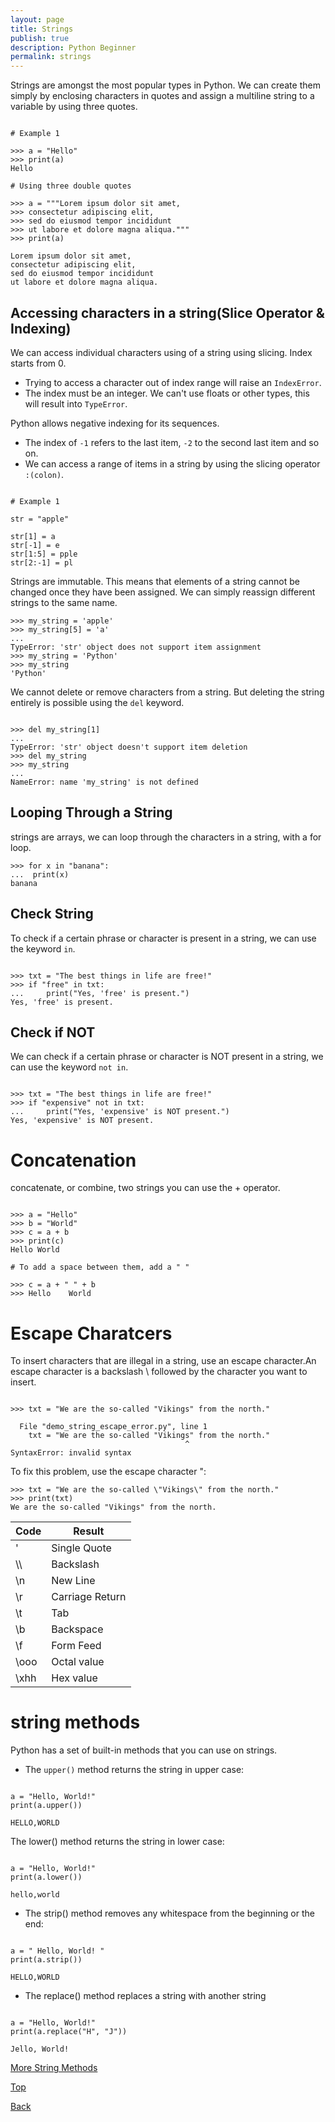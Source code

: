 ```yaml
---
layout: page
title: Strings
publish: true
description: Python Beginner
permalink: strings
---
```


Strings are amongst the most popular types in Python. We can create them simply by enclosing characters in quotes and
assign a multiline string to a variable by using three quotes.

```python3

# Example 1

>>> a = "Hello"
>>> print(a)
Hello

# Using three double quotes

>>> a = """Lorem ipsum dolor sit amet,
>>> consectetur adipiscing elit,
>>> sed do eiusmod tempor incididunt
>>> ut labore et dolore magna aliqua."""
>>> print(a)

Lorem ipsum dolor sit amet,
consectetur adipiscing elit,
sed do eiusmod tempor incididunt
ut labore et dolore magna aliqua.

```

## Accessing characters in a string(Slice Operator & Indexing)

We can access individual characters using of a string using slicing. Index starts from 0.

- Trying to access a character out of index range will raise an `IndexError`.
- The index must be an integer. We can't use floats or other types, this will result into `TypeError`.

Python allows negative indexing for its sequences.

- The index of `-1` refers to the last item, `-2` to the second last item and so on.
- We can access a range of items in a string by using the slicing operator `:(colon)`.

```python3

# Example 1

str = "apple"

str[1] = a
str[-1] = e
str[1:5] = pple
str[2:-1] = pl

```

Strings are immutable. This means that elements of a string cannot be changed once they have been assigned. We can simply reassign different strings to the same name.

```python3
>>> my_string = 'apple'
>>> my_string[5] = 'a'
...
TypeError: 'str' object does not support item assignment
>>> my_string = 'Python'
>>> my_string
'Python'
```

We cannot delete or remove characters from a string. But deleting the string entirely is possible using the `del` keyword.

```python3

>>> del my_string[1]
...
TypeError: 'str' object doesn't support item deletion
>>> del my_string
>>> my_string
...
NameError: name 'my_string' is not defined
```

## Looping Through a String

strings are arrays, we can loop through the characters in a string, with a for loop.

```python3
>>> for x in "banana":
...  print(x)
banana
```

## Check String

To check if a certain phrase or character is present in a string, we can use the keyword `in`.

```python3

>>> txt = "The best things in life are free!"
>>> if "free" in txt:
...     print("Yes, 'free' is present.")
Yes, 'free' is present.

```

## Check if NOT

We can check if a certain phrase or character is NOT present in a string, we can use the keyword `not in`.

```python3

>>> txt = "The best things in life are free!"
>>> if "expensive" not in txt:
...     print("Yes, 'expensive' is NOT present.")
Yes, 'expensive' is NOT present.
```

# Concatenation

concatenate, or combine, two strings you can use the + operator.

```python3

>>> a = "Hello"
>>> b = "World"
>>> c = a + b
>>> print(c)
Hello World

# To add a space between them, add a " "

>>> c = a + " " + b
>>> Hello    World

```

# Escape Charatcers

To insert characters that are illegal in a string, use an escape character.An escape character is a backslash \ followed by the character you want to insert.

```python3

>>> txt = "We are the so-called "Vikings" from the north."

  File "demo_string_escape_error.py", line 1
    txt = "We are the so-called "Vikings" from the north."
                                       ^
SyntaxError: invalid syntax

```

To fix this problem, use the escape character \":

```python3
>>> txt = "We are the so-called \"Vikings\" from the north."
>>> print(txt)
We are the so-called "Vikings" from the north.
```

| Code | Result          |
| ---- | --------------- |
| \'   | Single Quote    |
| \\\  | Backslash       |
| \n   | New Line        |
| \r   | Carriage Return |
| \t   | Tab             |
| \b   | Backspace       |
| \f   | Form Feed       |
| \ooo | Octal value     |
| \xhh | Hex value       |

# string methods

Python has a set of built-in methods that you can use on strings.

- The `upper()` method returns the string in upper case:

```python3

a = "Hello, World!"
print(a.upper())

HELLO,WORLD
```

The lower() method returns the string in lower case:

```python3

a = "Hello, World!"
print(a.lower())

hello,world

```

- The strip() method removes any whitespace from the beginning or the end:

```python3

a = " Hello, World! "
print(a.strip())

HELLO,WORLD
```

- The replace() method replaces a string with another string

```python3

a = "Hello, World!"
print(a.replace("H", "J"))

Jello, World!

```

[More String Methods](https://docs.python.org/3/library/string.html)

[Top](#)

[Back](/contents)
